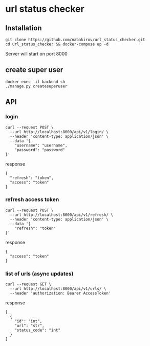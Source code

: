 # url status checker

## Installation
```shell script
git clone https://github.com/nabakirov/url_status_checker.git
cd url_status_checker && docker-compose up -d
```
Server will start on port 8000

## create super user
```shell script
docker exec -it backend sh
./manage.py createsuperuser
```

## API
### login
```shell script
curl --request POST \
  --url http://localhost:8000/api/v1/login/ \
  --header 'content-type: application/json' \
  --data '{
	"username": "username",
	"password": "password"
}'
```
response
```json5
{
  "refresh": "token",
  "access": "token"
}
```
### refresh access token
```shell script
curl --request POST \
  --url http://localhost:8000/api/v1/refresh/ \
  --header 'content-type: application/json' \
  --data '{
	"refresh": "token"
}'
```
response
```json5
{
  "access": "token"
}
```
### list of urls (async updates)
```shell script
curl --request GET \
  --url http://localhost:8000/api/v1/urls/ \
  --header 'authorization: Bearer AccessToken'
```
response
```json5
[
  {
    "id": "int",
    "url": "str",
    "status_code": "int"
  }
]
```